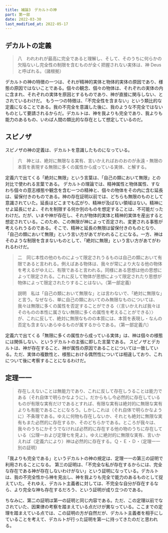 ```yaml
---
title: 補論3　デカルトの神
part: 第一部
date: 2022-03-30
last_modified_at: 2022-05-17
---
```

## デカルトの定義

>八　われわれが最高に完全であると理解し、そして、そのうちに何らかの欠陥ないし完全性の制限を含むものが全く把握されない実体は、神 Deus と呼ばれる。（諸根拠）

デカルトの神の特徴の一つは、それが精神的実体と物体的実体の原因であり、様態の原因ではないことである。個々の観念、個々の物体は、それぞれの実体の内に含まれ、それぞれの実体を原因とするものであり、神が直接に関与しない、とされているわけだ。
もう一つの特徴は、「不完全性を含まない」という類比的な定義になることである。我の不完全を意識した後に、我のような不完全ではないものとして要請されるからだ。デカルトは、神を我よりも完全であり、我よりも能力のあるもの、いわば人間の類比的な存在として想定しているのだ。

## スピノザ

スピノザの神の定義は、デカルトを意識したものになっている。

>六　神とは、絶対に無限なる実有、言いかえればおのおのが永遠・無限の本質を表現する無限に多くの属性から成っている実体、と解する。

定義六で出てくる「絶対に無限」という言葉は、「自己の類において無限」との対比で使われる言葉である。
デカルトの理論では、精神属性と物体属性、すなわち個々の意志様態や観念を含む一つの精神と、個々の物体をその内に含む延長は、留保付きのものである。神の存在証明以前では、どちらも無限のものとして意識されていた。延長はどこまでも広がり、精神が及ばない領域はない。精神にせよ延長にせよ、それを制限する何か別のものを想定することは、不可能だったわけだ。だが、いまや神が存在し、それが物体的実体と精神的実体を産出すると想定されている。このため、この無限が神によって否定され、変更される事態が考えられうるのである。そこで、精神と延長の無限は留保付きのものとなり、「自己の類において無限」という言い方があてがわれることになる。一方、神はそのような制限を含まないものとして、「絶対に無限」という言い方があてがわれるわけだ。

>二　同じ本性の他のものによって限定されうるものは自己の類において有限であると言われる。例えばある物体は、我々が常により大なる他の物体を考えるがゆえに、有限であると言われる。同様にある思想は他の思想によって限定される。これに反して物体が思想によって限定されたり思想が物体によって限定されたりすることはない。（第一部定義）

>説明　私は「自己の類において無限な」とは言わないで、「絶対に無限な」と言う。なぜなら、単に自己の類においてのみ無限なものについては、我々は無限に多くの属性を否定することができる〈（言いかえれば我々はそのものの本性に属さない無限に多くの属性を考えることができる）〉が、これに反して、絶対に無限なものの本質には、本質を表現し・なんの否定も含まないあらゆるものが属するからである。（第一部定義六）

定義六で出てくる「無限に多くの属性から成っている実体」は、神は個々の様態には関係しない、というデカルトの主張に即した言葉である。
スピノザとデカルトは、神が存在すること、神が属性の原因であることについては一致している。ただ、実体の複数性と、様態における偶然性については相違しており、これについて後に考察することになるわけだ。

## 定理一一

>存在しえないことは無能力であり、これに反して存在しうることは能力である（それ自体で明らかなように）。だからもし今必然的に存在しているものが有限な実有だけであるとすれば、有限な実有は絶対的に無限な実有よりも有能であることになろう。しかしこれは（それ自体で明らかなように）不条理である。ゆえに何物も存在しないか、それとも絶対に無限な実有もまた必然的に存在するか、そのどちらかである。ところが我々は、我々のうちにかそうでなければ必然的に存在する他の物のうちに存在している（公理一および定理七を見よ）。ゆえに絶対的に無限な実有、言いかえれば（定義六により）神は必然的に存在する。Ｑ・Ｅ・Ｄ・（定理一一別の証明）

「我よりも完全である」というデカルトの神の規定は、定理一一の第三の証明で利用されることになる。
第三の証明は、「不完全な私が存在するからには、完全な存在である神が存在しないわけがない」という証明になっている。デカルトは、我の不完全性から神を見出し、神を我よりも完全で能力のあるものとして捉えていた。それゆえ、デカルト主義者に対しては、不完全な自分が存在するなら、より完全な神も存在するだろう、という証明が成り立つのである。

ちなみに、第二の証明は第一の証明と同じ内容である。ただ、この定理以前でなされていた、因果律の考察を踏まえている点だけが異なっている。ここまでの定理を踏まえている点では、この証明の方が自然だが、デカルト主義者を相手にしていることを考えて、デカルトが行った証明を第一に持ってきたのだと思われる。
